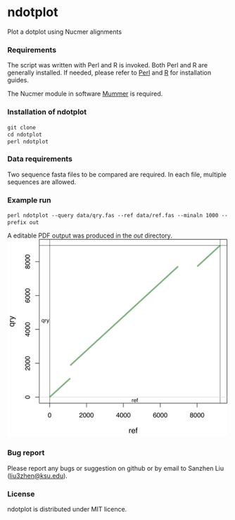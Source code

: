 # ndotplot
Plot a dotplot using Nucmer alignments

### Requirements
The script was written with Perl and R is invoked. Both Perl and R are generally installed. If needed, please refer to [Perl](https://www.perl.org/) and [R](https://www.r-project.org/) for installation guides. 

The Nucmer module in software [Mummer](https://mummer.sourceforge.net/) is required.

### Installation of ndotplot
```
git clone 
cd ndotplot
perl ndotplot
```

### Data requirements
Two sequence fasta files to be compared are required. In each file, multiple sequences are allowed.

### Example run
```
perl ndotplot --query data/qry.fas --ref data/ref.fas --minaln 1000 --prefix out
```
A editable PDF output was produced in the *out* directory.  
<img src="data/example.dotplot.png" alt="comparisonplot" width=500 />


### Bug report
Please report any bugs or suggestion on github or by email to Sanzhen Liu (liu3zhen@ksu.edu).

### License
ndotplot is distributed under MIT licence.

